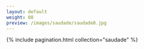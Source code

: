 ```yaml
---
layout: default
weight: 08
preview: /images/saudade/saudade8.jpg
---
```


{% include pagination.html collection="saudade" %}
<img src="{{ page.preview }}" alt="" />
